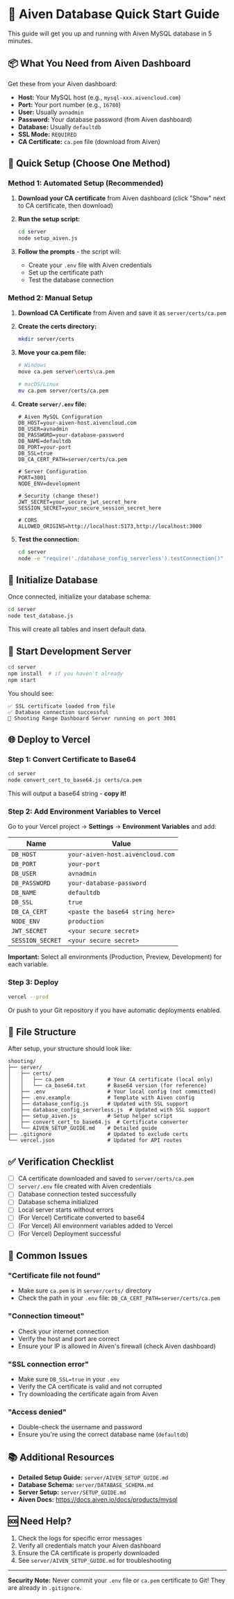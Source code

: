# 🚀 Aiven Database Quick Start Guide

This guide will get you up and running with Aiven MySQL database in 5 minutes.

## 📦 What You Need from Aiven Dashboard

Get these from your Aiven dashboard:
- **Host:** Your MySQL host (e.g., `mysql-xxx.aivencloud.com`)
- **Port:** Your port number (e.g., `16780`)
- **User:** Usually `avnadmin`
- **Password:** Your database password (from Aiven dashboard)
- **Database:** Usually `defaultdb`
- **SSL Mode:** `REQUIRED`
- **CA Certificate:** `ca.pem` file (download from Aiven)

## 🎯 Quick Setup (Choose One Method)

### Method 1: Automated Setup (Recommended)

1. **Download your CA certificate** from Aiven dashboard (click "Show" next to CA certificate, then download)

2. **Run the setup script:**
   ```bash
   cd server
   node setup_aiven.js
   ```

3. **Follow the prompts** - the script will:
   - Create your `.env` file with Aiven credentials
   - Set up the certificate path
   - Test the database connection

### Method 2: Manual Setup

1. **Download CA Certificate** from Aiven and save it as `server/certs/ca.pem`

2. **Create the certs directory:**
   ```bash
   mkdir server/certs
   ```

3. **Move your ca.pem file:**
   ```bash
   # Windows
   move ca.pem server\certs\ca.pem
   
   # macOS/Linux
   mv ca.pem server/certs/ca.pem
   ```

4. **Create `server/.env` file:**
   ```env
   # Aiven MySQL Configuration
   DB_HOST=your-aiven-host.aivencloud.com
   DB_USER=avnadmin
   DB_PASSWORD=your-database-password
   DB_NAME=defaultdb
   DB_PORT=your-port
   DB_SSL=true
   DB_CA_CERT_PATH=server/certs/ca.pem

   # Server Configuration
   PORT=3001
   NODE_ENV=development

   # Security (change these!)
   JWT_SECRET=your_secure_jwt_secret_here
   SESSION_SECRET=your_secure_session_secret_here

   # CORS
   ALLOWED_ORIGINS=http://localhost:5173,http://localhost:3000
   ```

5. **Test the connection:**
   ```bash
   cd server
   node -e "require('./database_config_serverless').testConnection()"
   ```

## 🧪 Initialize Database

Once connected, initialize your database schema:

```bash
cd server
node test_database.js
```

This will create all tables and insert default data.

## 🚀 Start Development Server

```bash
cd server
npm install  # if you haven't already
npm start
```

You should see:
```
✅ SSL certificate loaded from file
✅ Database connection successful
🚀 Shooting Range Dashboard Server running on port 3001
```

## 🌐 Deploy to Vercel

### Step 1: Convert Certificate to Base64

```bash
cd server
node convert_cert_to_base64.js certs/ca.pem
```

This will output a base64 string - **copy it!**

### Step 2: Add Environment Variables to Vercel

Go to your Vercel project → **Settings** → **Environment Variables** and add:

| Name | Value |
|------|-------|
| `DB_HOST` | `your-aiven-host.aivencloud.com` |
| `DB_PORT` | `your-port` |
| `DB_USER` | `avnadmin` |
| `DB_PASSWORD` | `your-database-password` |
| `DB_NAME` | `defaultdb` |
| `DB_SSL` | `true` |
| `DB_CA_CERT` | `<paste the base64 string here>` |
| `NODE_ENV` | `production` |
| `JWT_SECRET` | `<your secure secret>` |
| `SESSION_SECRET` | `<your secure secret>` |

**Important:** Select all environments (Production, Preview, Development) for each variable.

### Step 3: Deploy

```bash
vercel --prod
```

Or push to your Git repository if you have automatic deployments enabled.

## 📁 File Structure

After setup, your structure should look like:

```
shooting/
├── server/
│   ├── certs/
│   │   ├── ca.pem              # Your CA certificate (local only)
│   │   └── ca_base64.txt       # Base64 version (for reference)
│   ├── .env                    # Your local config (not committed)
│   ├── .env.example            # Template with Aiven config
│   ├── database_config.js      # Updated with SSL support
│   ├── database_config_serverless.js  # Updated with SSL support
│   ├── setup_aiven.js          # Setup helper script
│   ├── convert_cert_to_base64.js  # Certificate converter
│   └── AIVEN_SETUP_GUIDE.md    # Detailed guide
├── .gitignore                  # Updated to exclude certs
└── vercel.json                 # Updated for API routes
```

## ✅ Verification Checklist

- [ ] CA certificate downloaded and saved to `server/certs/ca.pem`
- [ ] `server/.env` file created with Aiven credentials
- [ ] Database connection tested successfully
- [ ] Database schema initialized
- [ ] Local server starts without errors
- [ ] (For Vercel) Certificate converted to base64
- [ ] (For Vercel) All environment variables added to Vercel
- [ ] (For Vercel) Deployment successful

## 🐛 Common Issues

### "Certificate file not found"
- Make sure `ca.pem` is in `server/certs/` directory
- Check the path in your `.env` file: `DB_CA_CERT_PATH=server/certs/ca.pem`

### "Connection timeout"
- Check your internet connection
- Verify the host and port are correct
- Ensure your IP is allowed in Aiven's firewall (check Aiven dashboard)

### "SSL connection error"
- Make sure `DB_SSL=true` in your `.env`
- Verify the CA certificate is valid and not corrupted
- Try downloading the certificate again from Aiven

### "Access denied"
- Double-check the username and password
- Ensure you're using the correct database name (`defaultdb`)

## 📚 Additional Resources

- **Detailed Setup Guide:** `server/AIVEN_SETUP_GUIDE.md`
- **Database Schema:** `server/DATABASE_SCHEMA.md`
- **Server Setup:** `server/SETUP_GUIDE.md`
- **Aiven Docs:** https://docs.aiven.io/docs/products/mysql

## 🆘 Need Help?

1. Check the logs for specific error messages
2. Verify all credentials match your Aiven dashboard
3. Ensure the CA certificate is properly downloaded
4. See `server/AIVEN_SETUP_GUIDE.md` for troubleshooting

---

**Security Note:** Never commit your `.env` file or `ca.pem` certificate to Git! They are already in `.gitignore`.

